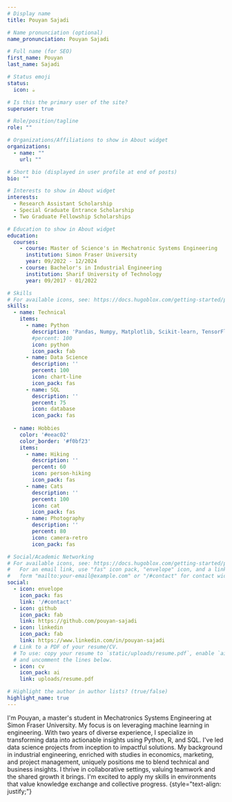 ```yaml
---
# Display name
title: Pouyan Sajadi

# Name pronunciation (optional)
name_pronunciation: Pouyan Sajadi

# Full name (for SEO)
first_name: Pouyan
last_name: Sajadi

# Status emoji
status:
  icon: ☕️

# Is this the primary user of the site?
superuser: true

# Role/position/tagline
role: ""

# Organizations/Affiliations to show in About widget
organizations:
  - name: ""
    url: ""

# Short bio (displayed in user profile at end of posts)
bio: ""

# Interests to show in About widget
interests:
  - Research Assistant Scholarship
  - Special Graduate Entrance Scholarship
  - Two Graduate Fellowship Scholarships

# Education to show in About widget
education:
  courses:
    - course: Master of Science's in Mechatronic Systems Engineering
      institution: Simon Fraser University
      year: 09/2022 - 12/2024
    - course: Bachelor's in Industrial Engineering
      institution: Sharif University of Technology
      year: 09/2017 - 01/2022

# Skills
# For available icons, see: https://docs.hugoblox.com/getting-started/page-builder/#icons
skills:
  - name: Technical
    items:
      - name: Python
        description: 'Pandas, Numpy, Matplotlib, Scikit-learn, TensorFlow, PyTorch'
        #percent: 100
        icon: python
        icon_pack: fab
      - name: Data Science
        description: ''
        percent: 100
        icon: chart-line
        icon_pack: fas
      - name: SQL
        description: ''
        percent: 75
        icon: database
        icon_pack: fas
            
  - name: Hobbies
    color: '#eeac02'
    color_border: '#f0bf23'
    items:
      - name: Hiking
        description: ''
        percent: 60
        icon: person-hiking
        icon_pack: fas
      - name: Cats
        description: ''
        percent: 100
        icon: cat
        icon_pack: fas
      - name: Photography
        description: ''
        percent: 80
        icon: camera-retro
        icon_pack: fas

# Social/Academic Networking
# For available icons, see: https://docs.hugoblox.com/getting-started/page-builder/#icons
#   For an email link, use "fas" icon pack, "envelope" icon, and a link in the
#   form "mailto:your-email@example.com" or "/#contact" for contact widget.
social:
  - icon: envelope
    icon_pack: fas
    link: '/#contact'
  - icon: github
    icon_pack: fab
    link: https://github.com/pouyan-sajadi
  - icon: linkedin
    icon_pack: fab
    link: https://www.linkedin.com/in/pouyan-sajadi
  # Link to a PDF of your resume/CV.
  # To use: copy your resume to `static/uploads/resume.pdf`, enable `ai` icons in `params.yaml`,
  # and uncomment the lines below.
  - icon: cv
    icon_pack: ai
    link: uploads/resume.pdf

# Highlight the author in author lists? (true/false)
highlight_name: true
---
```


 I'm Pouyan, a master's student in Mechatronics Systems Engineering at Simon Fraser University. My focus is on leveraging machine learning in engineering. With two years of diverse experience, I specialize in transforming data into actionable insights using Python, R, and SQL. I've led data science projects from inception to impactful solutions. My background in industrial engineering, enriched with studies in economics, marketing, and project management, uniquely positions me to blend technical and business insights. I thrive in collaborative settings, valuing teamwork and the shared growth it brings. I'm excited to apply my skills in environments that value knowledge exchange and collective progress.
{style="text-align: justify;"}
